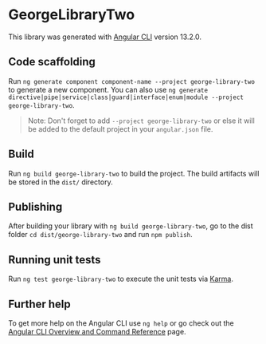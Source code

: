 # GeorgeLibraryTwo

This library was generated with [Angular CLI](https://github.com/angular/angular-cli) version 13.2.0.

## Code scaffolding

Run `ng generate component component-name --project george-library-two` to generate a new component. You can also use `ng generate directive|pipe|service|class|guard|interface|enum|module --project george-library-two`.
> Note: Don't forget to add `--project george-library-two` or else it will be added to the default project in your `angular.json` file. 

## Build

Run `ng build george-library-two` to build the project. The build artifacts will be stored in the `dist/` directory.

## Publishing

After building your library with `ng build george-library-two`, go to the dist folder `cd dist/george-library-two` and run `npm publish`.

## Running unit tests

Run `ng test george-library-two` to execute the unit tests via [Karma](https://karma-runner.github.io).

## Further help

To get more help on the Angular CLI use `ng help` or go check out the [Angular CLI Overview and Command Reference](https://angular.io/cli) page.
